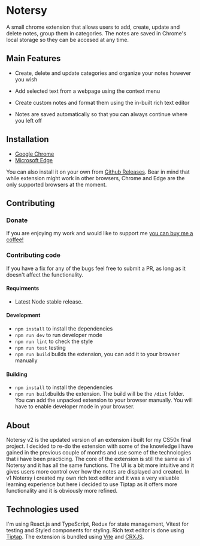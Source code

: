# Notersy
A small chrome extension that allows users to add, create, update and delete notes, group them in categories. The notes are saved in Chrome's local storage so they can be accesed at any time.

## Main Features

- Create, delete and update categories and organize your notes however you wish

- Add selected text from a webpage using the context menu

- Create custom notes and format them using the in-built rich text editor

- Notes are saved automatically so that you can always continue where you left off

## Installation

- [Google Chrome](https://chromewebstore.google.com/detail/notersy/ffpmjnpjajlkfaidlonjegneehmccaja)
- [Microsoft Edge](https://microsoftedge.microsoft.com/addons/detail/kmakjohiodknfghojeadaalgilbnndha)

You can also install it on your own from [Github Releases](https://github.com/Exoldarium/notersy-v2/releases). Bear in mind that while extension might work in other browsers, Chrome and Edge are the only supported browsers at the moment.

## Contributing

### Donate

If you are enjoying my work and would like to support me [you can buy me a coffee!](https://ko-fi.com/dusan36845)

### Contributing code

If you have a fix for any of the bugs feel free to submit a PR, as long as it doesn't affect the functionality. 

#### Requirments

- Latest Node stable release.

#### Development

- ``npm install`` to install the dependencies
- ``npm run dev`` to run developer mode
- ``npm run lint`` to check the style
- ``npm run test`` testing
- ``npm run build`` builds the extension, you can add it to your browser manually

#### Building

- ``npm install`` to install the dependencies
- ``npm run build``builds the extension. The build will be the ``/dist`` folder. You can add the unpacked extension to your browser manually. You will have to enable developer mode in your browser.

## About

Notersy v2 is the updated version of an extension i built for my CS50x final project. I decided to re-do the extension with some of the knowledge i have gained in the previous couple of months and use some of the technologies that i have been practicing. The core of the extension is still the same as v1 Notersy and it has all the same functions. The UI is a bit more intuitive and it gives users more control over how the notes are displayed and created. In v1 Notersy i created my own rich text editor and it was a very valuable learning experience but here i decided to use Tiptap as it offers more functionality and it is obviously more refined. 

## Technologies used

I'm using React.js and TypeScript, Redux for state management, Vitest for testing and Styled components for styling.
Rich text editor is done using [Tiptap](https://tiptap.dev/).
The extension is bundled using [Vite](https://vitejs.dev/) and [CRXJS](https://crxjs.dev/vite-plugin/).
